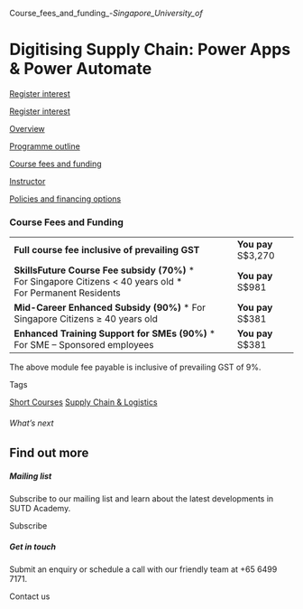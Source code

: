 Course_fees_and_funding_-_Singapore_University_of_



Digitising Supply Chain: Power Apps & Power Automate
====================================================

[Register interest](/admissions/academy/short-courses/short-courses-register-your-interest/?coursename=digitising-supply-chain)

[Register interest](/admissions/academy/short-courses/short-courses-register-your-interest/?coursename=digitising-supply-chain)

[Overview](/course/digitising-supply-chain/#tabs)

[Programme outline](/course/digitising-supply-chain/programme-outline/#tabs)

[Course fees and funding](/course/digitising-supply-chain/course-fees-and-funding/#tabs)

[Instructor](/course/digitising-supply-chain/instructor/#tabs)

[Policies and financing options](/course/digitising-supply-chain/policies-and-financing-options/#tabs)

### Course Fees and Funding

|  |  |
| --- | --- |
| **Full course fee inclusive of prevailing GST** | **You pay**  S$3,270 |
| **SkillsFuture Course Fee subsidy (70%)**  * For Singapore Citizens < 40 years old * For Permanent Residents | **You pay**  S$981 |
| **Mid-Career Enhanced Subsidy (90%)**  * For Singapore Citizens ≥ 40 years old | **You pay**  S$381 |
| **Enhanced Training Support for SMEs (90%)**  * For SME – Sponsored employees | **You pay**  S$381 |

The above module fee payable is inclusive of prevailing GST of 9%.

Tags

[Short Courses](/admissions/academy/courses-and-modules/?academy-type-course=780)
[Supply Chain & Logistics](/admissions/academy/courses-and-modules/?discipline=802)

###### What’s next

Find out more
-------------

##### Mailing list

Subscribe to our mailing list and learn about the latest developments in SUTD Academy.

Subscribe

##### Get in touch

Submit an enquiry or schedule a call with our friendly team at +65 6499 7171.

Contact us

